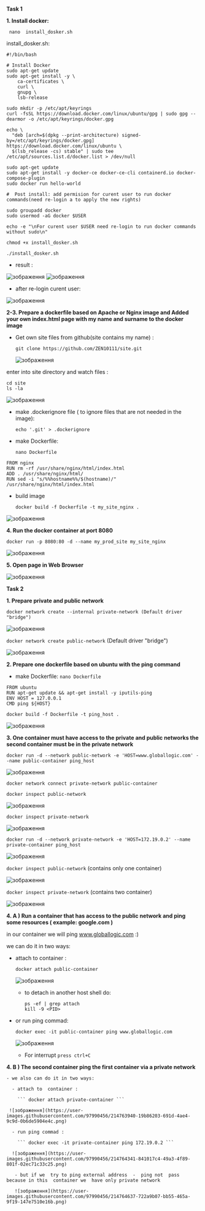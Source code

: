 **Task 1**

**1. Install docker:**

 ``` nano  install_dosker.sh```

install_dosker.sh: 
```
#!/bin/bash

# Install Docker
sudo apt-get update
sudo apt-get install -y \
    ca-certificates \
    curl \
    gnupg \
    lsb-release

sudo mkdir -p /etc/apt/keyrings
curl -fsSL https://download.docker.com/linux/ubuntu/gpg | sudo gpg --dearmor -o /etc/apt/keyrings/docker.gpg

echo \
  "deb [arch=$(dpkg --print-architecture) signed-by=/etc/apt/keyrings/docker.gpg] https://download.docker.com/linux/ubuntu \
  $(lsb_release -cs) stable" | sudo tee /etc/apt/sources.list.d/docker.list > /dev/null

sudo apt-get update
sudo apt-get install -y docker-ce docker-ce-cli containerd.io docker-compose-plugin
sudo docker run hello-world

#  Post install: add permision for curent user to run docker commands(need re-login a to apply the new rights)

sudo groupadd docker
sudo usermod -aG docker $USER

echo -e "\nFor curent user $USER need re-login to run docker commands without sudo\n"

```

 ``` chmod +x install_dosker.sh ```
 
 ``` ./install_dosker.sh ```


 - result :
 
  ![зображення](https://user-images.githubusercontent.com/97990456/214573119-d4447ac1-5cfc-43f6-928d-246aff1c94ec.png)
  ![зображення](https://user-images.githubusercontent.com/97990456/214573244-115eeb5a-5e32-437f-af19-39651538371f.png)
  
 - after re-login curent user:
 
  ![зображення](https://user-images.githubusercontent.com/97990456/214573566-e0404e6e-3c4a-49e9-b528-f6af0d34e812.png)

**2-3. Prepare a dockerfile based on Apache or Nginx image and 
Added your own index.html page with my name and surname to the docker image**

 - Get own  site files from github(site contains my name) :

   ``` git clone https://github.com/ZEN10111/site.git ```

   ![зображення](https://user-images.githubusercontent.com/97990456/214716128-efdc2d10-6bcc-4b59-a6d1-cfcdc017464c.png)


  enter into site directory and watch files :
   
    cd site
    ls -la 

  
   ![зображення](https://user-images.githubusercontent.com/97990456/214716975-4fb3e1f9-5916-4b24-9a66-2f36fd1b2449.png)
 
 - make .dockerignore file ( to ignore files that are not needed in the image):
  
   ``` echo '.git' > .dockerignore ```
 
 - make Dockerfile:
 
   ```nano Dockerfile```

```
FROM nginx
RUN rm -rf /usr/share/nginx/html/index.html
ADD . /usr/share/nginx/html/
RUN sed -i "s/%%hostname%%/$(hostname)/" /usr/share/nginx/html/index.html

```
 - build image
 
   ``` docker build -f Dockerfile -t my_site_nginx . ```
  
 ![зображення](https://user-images.githubusercontent.com/97990456/214718722-4cbeecdd-64a5-444e-ba9e-9bf027017682.png)
 
 **4. Run the docker container at port 8080**
 
  ``` docker run -p 8080:80 -d --name my_prod_site my_site_nginx ```
 
 ![зображення](https://user-images.githubusercontent.com/97990456/214721242-68823077-13c3-4fff-ba50-3e7a24125683.png)


**5. Open page in Web Browser**

![зображення](https://user-images.githubusercontent.com/97990456/214719950-5ad68c6a-e29c-4e36-8242-9c6530d13a27.png)

 
**Task 2**
  
  **1. Prepare private and public network**
  
   ``` docker network create --internal private-network (Default driver "bridge") ```
   
   ![зображення](https://user-images.githubusercontent.com/97990456/214736601-72e2a8d9-cac8-4320-ba48-1d2d18b7a9b8.png)

   ``` docker network create public-network ``` (Default driver "bridge")
   
   ![зображення](https://user-images.githubusercontent.com/97990456/214739580-bc28a51c-c645-4086-b897-668cc01860f9.png)
 
 **2. Prepare one dockerfile based on ubuntu with the ping command**
 
 - make Dockerfile:
   ``` nano Dockerfile ```

```
FROM ubuntu
RUN apt-get update && apt-get install -y iputils-ping
ENV HOST = 127.0.0.1
CMD ping ${HOST}
```

 ``` docker build -f Dockerfile -t ping_host . ```
 
 ![зображення](https://user-images.githubusercontent.com/97990456/214753683-eda85854-604f-49be-bd67-7e04affe15cb.png)
 
**3. One container must have access to the private and public networks 
  the second container must be in the private network**
  
 ``` docker run -d --network public-network -e 'HOST=www.globallogic.com' --name public-container ping_host ```
 
 ![зображення](https://user-images.githubusercontent.com/97990456/214757236-017e3ff4-5d98-47e1-9412-710014be0e7a.png)
 
   ``` docker network connect private-network public-container ```
 
   ``` docker inspect public-network ```
   
   ![зображення](https://user-images.githubusercontent.com/97990456/214757660-c8e3de39-963b-4815-8248-4e697fc28557.png)
   
   ``` docker inspect private-network ```
   
   ![зображення](https://user-images.githubusercontent.com/97990456/214757881-a200817b-81a8-4be6-9e09-ed51c0ff784a.png)
   
 ``` docker run -d --network private-network -e 'HOST=172.19.0.2' --name private-container ping_host ```
 
 ![зображення](https://user-images.githubusercontent.com/97990456/214758239-55ee2b06-c8f8-4603-bba1-04e919d006c2.png)
 
 ``` docker inspect public-network ``` (contains only one container)
 
 ![зображення](https://user-images.githubusercontent.com/97990456/214758663-a105d3e2-e50f-49c7-9a8d-bfa5fda8fe0f.png)
 
 ``` docker inspect private-network ``` (contains two container)
 
 ![зображення](https://user-images.githubusercontent.com/97990456/214758902-408a5e00-0ff6-439d-8e54-64efb1657964.png)

 **4. A ) Run a container that has access to the public network and ping some resources (
example: google.com )**

  in our container we will ping www.globallogic.com :)
 
  we  can do it in two ways:
 
   - attach to  container :
  
     ``` docker attach public-container ```
   
     ![зображення](https://user-images.githubusercontent.com/97990456/214760120-8720f09d-7156-46ff-a0c8-fca260fb0125.png)
    
     - to detach in another host shell  do:
         ``` 
         ps -ef | grep attach  
         kill -9 <PID>
         ````
  - or run ping commad:  
 
    ``` docker exec -it public-container ping www.globallogic.com ```
 
    ![зображення](https://user-images.githubusercontent.com/97990456/214760914-32c2766f-7693-4eea-924d-90c24f03f8e9.png)

    - For interrupt  ```press ctrl+C```
 
 **4. B ) The second container ping the first container via a private network**
 
    - we also can do it in two ways:
 
      - attach to  container :
 
        ``` docker attach private-container ```
 
     ![зображення](https://user-images.githubusercontent.com/97990456/214763940-19b86203-691d-4ae4-9c9d-0b6de5904e4c.png)
    
      - run ping commad : 
 
        ``` docker exec -it private-container ping 172.19.0.2 ```
 
      ![зображення](https://user-images.githubusercontent.com/97990456/214764341-841017c4-49a3-4f89-801f-02ec71c33c25.png)
 
       - but if we  try to ping external address  -  ping not  pass  because in this  container we  have only private network
       
       ![зображення](https://user-images.githubusercontent.com/97990456/214764637-722a9b07-bb55-465a-9f19-147e7510e16b.png)

 
      

 
